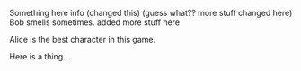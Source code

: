 Something here info (changed this) (guess what?? more stuff changed here)
Bob smells sometimes.
added more stuff here

Alice is the best character in this game.

Here is a thing...
